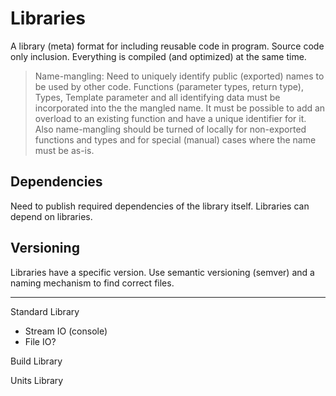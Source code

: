 # Libraries

A library (meta) format for including reusable code in program.
Source code only inclusion. Everything is compiled (and optimized) at the same time.

> Name-mangling: Need to uniquely identify public (exported) names to be used by other code. Functions (parameter types, return type), Types, Template parameter and all identifying data must be incorporated into the the mangled name. It must be possible to add an overload to an existing function and have a unique identifier for it. Also name-mangling should be turned of locally for non-exported functions and types and for special (manual) cases where the name must be as-is.

## Dependencies

Need to publish required dependencies of the library itself. Libraries can depend on libraries.

## Versioning

Libraries have a specific version. Use semantic versioning (semver) and a naming mechanism to find correct files.

---

Standard Library

- Stream IO (console)
- File IO?

Build Library

Units Library
